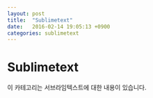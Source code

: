 ```yaml
---
layout: post
title:  "Sublimetext"
date:   2016-02-14 19:05:13 +0900
categories: sublimetext
---
```



# Sublimetext

이 카테고리는 서브라임텍스트에 대한 내용이 있습니다.
